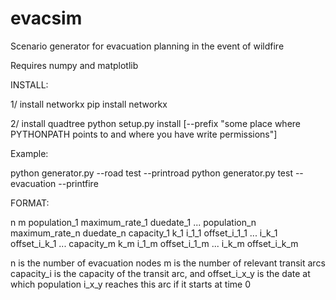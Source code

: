# evacsim
Scenario generator for evacuation planning in the event of wildfire


Requires numpy and matplotlib

INSTALL:

1/ install networkx
pip install networkx
	
2/ install quadtree
python setup.py install [--prefix "some place where PYTHONPATH points to and where you have write permissions"] 
	
	
Example:

python generator.py --road test --printroad
python generator.py test --evacuation --printfire


FORMAT:

n m
population_1 maximum_rate_1 duedate_1
	...
population_n maximum_rate_n duedate_n
capacity_1 k_1 i_1_1 offset_i_1_1 ... i_k_1 offset_i_k_1
	...
capacity_m k_m i_1_m offset_i_1_m ... i_k_m offset_i_k_m


n is the number of evacuation nodes
m is the number of relevant transit arcs
capacity_i is the capacity of the transit arc, and offset_i_x_y is the date at which population i_x_y reaches this arc if it starts at time 0